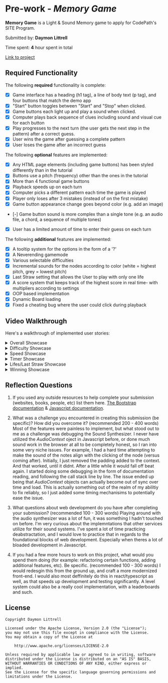 # Pre-work - _Memory Game_

**Memory Game** is a Light & Sound Memory game to apply for CodePath's SITE Program.

Submitted by: **Daymon Littrell**

Time spent: **4** hour spent in total

[Link to project](https://truth-noiseless-degree.glitch.me/)

## Required Functionality

The following **required** functionality is complete:

- [x] Game interface has a heading (h1 tag), a line of body text (p tag), and four buttons that match the demo app
- [x] "Start" button toggles between "Start" and "Stop" when clicked.
- [x] Game buttons each light up and play a sound when clicked.
- [x] Computer plays back sequence of clues including sound and visual cue for each button
- [x] Play progresses to the next turn (the user gets the next step in the pattern) after a correct guess.
- [x] User wins the game after guessing a complete pattern
- [x] User loses the game after an incorrect guess

The following **optional** features are implemented:

- [x] Any HTML page elements (including game buttons) has been styled differently than in the tutorial
- [x] Buttons use a pitch (frequency) other than the ones in the tutorial
- [x] More than 4 functional game buttons
- [x] Playback speeds up on each turn
- [x] Computer picks a different pattern each time the game is played
- [x] Player only loses after 3 mistakes (instead of on the first mistake)
- [x] Game button appearance change goes beyond color (e.g. add an image)
- [-] Game button sound is more complex than a single tone (e.g. an audio file, a chord, a sequence of multiple tones)
- [x] User has a limited amount of time to enter their guess on each turn

The following **additional** features are implemented:

- [x] A tooltip system for the options in the form of a '?'
- [x] A Neverending gamemode
- [x] Various selectable difficulties
- [x] Incremental sounds for the nodes according to color (white = highest pitch, grey = lowest pitch)
- [x] Last Straw setting that allows the User to play with only one life
- [x] A score system that keeps track of the highest score in real time- with multipliers according to settings
- [x] OOP based implementation
- [x] Dynamic Board loading
- [x] Fixed a cheating bug where the user could click during playback

## Video Walkthrough

Here's a walkthrough of implemented user stories:

<details>
  <summary>Overall Showcase</summary>
   <img src="http://g.recordit.co/7erE1C0AaL.gif" style="width:200px;">
</details>
<details>
  <summary>Difficulty Showcase</summary>
   <img src="http://g.recordit.co/8h5y0SL9Xd.gif" style="width:200px;">
</details>
<details>
  <summary>Speed Showcase</summary>
   <img src="http://g.recordit.co/sW1AVaDzfk.gif" style="width:200px;">
</details>
<details>
  <summary>Timer Showcase</summary>
   <img src="http://g.recordit.co/ERoWxCz0kl.gif" style="width:200px;">
</details>
<details>
  <summary>Lifes/Last Straw Showcase</summary>
   <img src="http://g.recordit.co/RjlVW63nTQ.gif" style="width:200px;">
</details>
<details>
  <summary>Winning Showcase</summary>
   <img src="http://g.recordit.co/3XBf4bFBtd.gif" style="width:200px;">
</details>


## Reflection Questions

1. If you used any outside resources to help complete your submission (websites, books, people, etc) list them here.
   [The Bootstrap documentation](https://getbootstrap.com/docs/4.3/) & [Javascript documentation](https://developer.mozilla.org/en-US/docs/Web/JavaScript/Reference).

2. What was a challenge you encountered in creating this submission (be specific)? How did you overcome it? (recommended 200 - 400 words)
   Most of the features were painless to implement, but what stood out to me as a challenge was
   debugging the Sound Synthesizer. I never have utilized the _AudioContext_ oject in Javascript
   before, or done much sound work in the browser at all to be completely honest, so I ran into
   some very niche issues. For example, I had a hard time attempting to make the sound of the notes
   align with the clicking of the node (versus coming after). Initially, I just removed the padding
   added to the context. And that worked, until it didnt. After a little while it would fall off
   beat again. I started doing some debugging in the form of documentation reading, and following
   the call stack line by line. The issue ended up being that _AudioContext_ objects can actually
   become out of sync over time and load. This is actually something out of the realm of my abilitiy
   to fix reliably, so I just added some timing mechanisims to potentially ease the issue.

3. What questions about web development do you have after completing your submission? (recommended 100 - 300 words)
   Playing around with the audio synthesizer was a lot of fun, it was something I hadn't touched
   on before. I'm very curious about the implemntations that other services utilize for their sound
   systems. I've spent a lot of time practicing deabstractation, and I would love to practice that in regards
   to the foundational blocks of web development. Especially when theres a lot of bloaded development in Javascript.

4. If you had a few more hours to work on this project, what would you spend them doing (for example: refactoring certain functions, adding additional features, etc). Be specific. (recommended 100 - 300 words)
   I would redesgin this from the ground up, and craft a more modernized front-end. I would also most deffinitely
   do this in react/typescript as well, as that speeds up development and testing significantly. A level system
   could also be a really cool implementation, with a leaderboards and such.

## License

    Copyright Daymon Littrell

    Licensed under the Apache License, Version 2.0 (the "License");
    you may not use this file except in compliance with the License.
    You may obtain a copy of the License at

        http://www.apache.org/licenses/LICENSE-2.0

    Unless required by applicable law or agreed to in writing, software
    distributed under the License is distributed on an "AS IS" BASIS,
    WITHOUT WARRANTIES OR CONDITIONS OF ANY KIND, either express or implied.
    See the License for the specific language governing permissions and
    limitations under the License.
